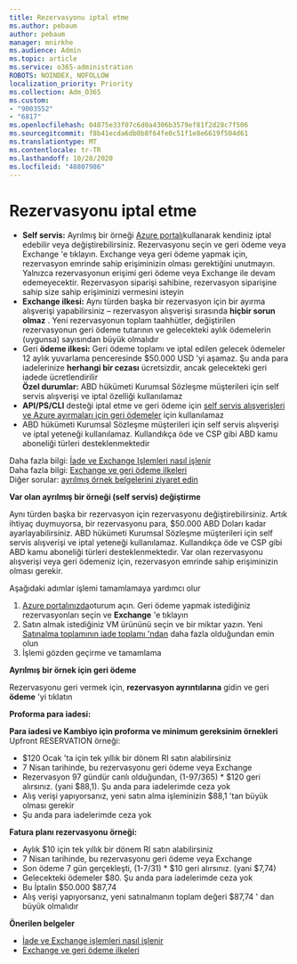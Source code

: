 ```yaml
---
title: Rezervasyonu iptal etme
ms.author: pebaum
author: pebaum
manager: mnirkhe
ms.audience: Admin
ms.topic: article
ms.service: o365-administration
ROBOTS: NOINDEX, NOFOLLOW
localization_priority: Priority
ms.collection: Adm_O365
ms.custom:
- "9003552"
- "6817"
ms.openlocfilehash: 04875e33f07c6d0a4306b3579ef81f2d28c7f506
ms.sourcegitcommit: f8b41ecda6db0b8f64fe0c51f1e8e6619f504d61
ms.translationtype: MT
ms.contentlocale: tr-TR
ms.lasthandoff: 10/28/2020
ms.locfileid: "48807986"
---
```

# <a name="cancelling-reservation"></a>Rezervasyonu iptal etme

- **Self servis:** Ayrılmış bir örneği [Azure portalı](https://portal.azure.com/#blade/Microsoft_Azure_Reservations/ReservationsBrowseBlade)kullanarak kendiniz iptal edebilir veya değiştirebilirsiniz. Rezervasyonu seçin ve geri ödeme veya Exchange 'e tıklayın. Exchange veya geri ödeme yapmak için, rezervasyon emrinde sahip erişiminizin olması gerektiğini unutmayın. Yalnızca rezervasyonun erişimi geri ödeme veya Exchange ile devam edemeyecektir. Rezervasyon siparişi sahibine, rezervasyon siparişine sahip size sahip erişiminizi vermesini isteyin
- **Exchange ilkesi:** Aynı türden başka bir rezervasyon için bir ayırma alışverişi yapabilirsiniz – rezervasyon alışverişi sırasında **hiçbir sorun olmaz** . Yeni rezervasyonun toplam taahhütler, değiştirilen rezervasyonun geri ödeme tutarının ve gelecekteki aylık ödemelerin (uygunsa) sayısından büyük olmalıdır
- Geri **ödeme ilkesi:** Geri ödeme toplamı ve iptal edilen gelecek ödemeler 12 aylık yuvarlama penceresinde $50.000 USD 'yi aşamaz. Şu anda para iadelerinize **herhangi bir cezası** ücretsizdir, ancak gelecekteki geri iadede ücretlendirilir  
    **Özel durumlar:** ABD hükümeti Kurumsal Sözleşme müşterileri için self servis alışverişi ve iptal özelliği kullanılamaz
- **API/PS/CLI** desteği iptal etme ve geri ödeme için [self servis alışverişleri ve Azure ayırmaları için geri ödemeler](https://docs.microsoft.com/azure/cost-management-billing/reservations/exchange-and-refund-azure-reservations?WT.mc_id=Portal-Microsoft_Azure_Support) için kullanılamaz
- ABD hükümeti Kurumsal Sözleşme müşterileri için self servis alışverişi ve iptal yeteneği kullanılamaz. Kullandıkça öde ve CSP gibi ABD kamu aboneliği türleri desteklenmektedir

Daha fazla bilgi: [İade ve Exchange Işlemleri nasıl işlenir](https://docs.microsoft.com/azure/billing/billing-azure-reservations-self-service-exchange-and-refund?WT.mc_id=Portal-Microsoft_Azure_Support#how-return-and-exchange-transactions-are-processed)  
Daha fazla bilgi: [Exchange ve geri ödeme ilkeleri](https://docs.microsoft.com/azure/billing/billing-azure-reservations-self-service-exchange-and-refund?WT.mc_id=Portal-Microsoft_Azure_Support#exchange-policies)  
Diğer sorular: [ayrılmış örnek belgelerini ziyaret edin](https://docs.microsoft.com/azure/billing/billing-save-compute-costs-reservations?WT.mc_id=Portal-Microsoft_Azure_Support)

**Var olan ayrılmış bir örneği (self servis) değiştirme**

Aynı türden başka bir rezervasyon için rezervasyonu değiştirebilirsiniz. Artık ihtiyaç duymuyorsa, bir rezervasyonu para, $50.000 ABD Doları kadar ayarlayabilirsiniz. ABD hükümeti Kurumsal Sözleşme müşterileri için self servis alışverişi ve iptal yeteneği kullanılamaz. Kullandıkça öde ve CSP gibi ABD kamu aboneliği türleri desteklenmektedir. Var olan rezervasyonu alışverişi veya geri ödemeniz için, rezervasyon emrinde sahip erişiminizin olması gerekir.

Aşağıdaki adımlar işlemi tamamlamaya yardımcı olur

1. [Azure portalınızda](https://portal.azure.com/#blade/Microsoft_Azure_Reservations/ReservationsBrowseBlade)oturum açın. Geri ödeme yapmak istediğiniz rezervasyonları seçin ve **Exchange** 'e tıklayın
2. Satın almak istediğiniz VM ürününü seçin ve bir miktar yazın. Yeni [Satınalma toplamının iade toplamı 'ndan](https://docs.microsoft.com/azure/virtual-machines/windows/prepay-reserved-vm-instances?WT.mc_id=Portal-Microsoft_Azure_Support#determine-the-right-vm-size-before-you-buy) daha fazla olduğundan emin olun
3. İşlemi gözden geçirme ve tamamlama

**Ayrılmış bir örnek için geri ödeme**

Rezervasyonu geri vermek için, **rezervasyon ayrıntılarına** gidin ve geri **ödeme** 'yi tıklatın

**Proforma para iadesi:**

**Para iadesi ve Kambiyo için proforma ve minimum gereksinim örnekleri**  
Upfront RESERVATION örneği:

- $120 Ocak 'ta için tek yıllık bir dönem RI satın alabilirsiniz
- 7 Nisan tarihinde, bu rezervasyonu geri ödeme veya Exchange
- Rezervasyon 97 gündür canlı olduğundan, (1-97/365) * $120 geri alırsınız. (yani $88,1). Şu anda para iadelerimde ceza yok
- Alış verişi yapıyorsanız, yeni satın alma işleminizin $88,1 'tan büyük olması gerekir
- Şu anda para iadelerimde ceza yok

**Fatura planı rezervasyonu örneği:**

- Aylık $10 için tek yıllık bir dönem RI satın alabilirsiniz
- 7 Nisan tarihinde, bu rezervasyonu geri ödeme veya Exchange
- Son ödeme 7 gün gerçekleşti, (1-7/31) * $10 geri alırsınız. (yani $7,74)
- Gelecekteki ödemeler $80. Şu anda para iadelerimde ceza yok
- Bu İptalin $50.000 $87,74
- Alış verişi yapıyorsanız, yeni satınalmanın toplam değeri $87,74 ' dan büyük olmalıdır

**Önerilen belgeler**

- [İade ve Exchange işlemleri nasıl işlenir](https://docs.microsoft.com/azure/billing/billing-azure-reservations-self-service-exchange-and-refund?WT.mc_id=Portal-Microsoft_Azure_Support#how-return-and-exchange-transactions-are-processed)
- [Exchange ve geri ödeme ilkeleri](https://docs.microsoft.com/azure/billing/billing-azure-reservations-self-service-exchange-and-refund?WT.mc_id=Portal-Microsoft_Azure_Support#exchange-policies)